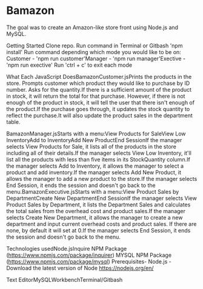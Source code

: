 # Bamazon

The goal was to create an Amazon-like store front using Node.js and MySQL.

Getting Started
Clone repo.
Run command in Terminal or Gitbash 'npm install'
Run command depending which mode you would like to be on: Customer - 'npm run customer'Manager - 'npm run manager'Exective - 'npm run exective'
Run 'ctrl + c' to exit each mode

What Each JavaScript 
DoesBamazonCustomer.jsPrints the products in the store.
Prompts customer which product they would like to purchase by ID number.
Asks for the quantity.If there is a sufficient amount of the product in stock, it will return the total for that purchase.
However, if there is not enough of the product in stock, it will tell the user that there isn't enough of the product.If the purchase goes through, it updates the stock quantity to reflect the purchase.It will also update the product sales in the department table.

BamazonManager.jsStarts with a menu:View Products for SaleView Low InventoryAdd to InventoryAdd New ProductEnd SessionIf the manager selects View Products for Sale, it lists all of the products in the store including all of their details.If the manager selects View Low Inventory, it'll list all the products with less than five items in its StockQuantity column.If the manager selects Add to Inventory, it allows the manager to select a product and add inventory.If the manager selects Add New Product, it allows the manager to add a new product to the store.If the manager selects End Session, it ends the session and doesn't go back to the menu.BamazonExecutive.jsStarts with a menu:View Product Sales by DepartmentCreate New DepartmentEnd SessionIf the manager selects View Product Sales by Department, it lists the Department Sales and calculates the total sales from the overhead cost and product sales.If the manager selects Create New Department, it allows the manager to create a new department and input current overhead costs and product sales. If there are none, by default it will set at 0.If the manager selects End Session, it ends the session and doesn't go back to the menu.

Technologies usedNode.jsInquire NPM Package (https://www.npmjs.com/package/inquirer)
MYSQL NPM Package (https://www.npmjs.com/package/mysql)
Prerequisites- Node.js - Download the latest version of Node https://nodejs.org/en/


Text EditorMySQLWorkbenchTerminal/Gitbash

